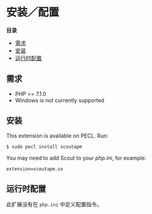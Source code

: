 安装／配置
==========

**目录**

-   [需求](/scoutapm/setup.html#需求)
-   [安装](/scoutapm/setup.html#安装)
-   [运行时配置](/scoutapm/setup.html#运行时配置)

需求
----

-   <span class="simpara">PHP \>= 7.1.0</span>
-   <span class="simpara">Windows is not currently supported</span>

安装
----

This extension is available on PECL. Run:

    $ sudo pecl install scoutapm

You may need to add Scout to your *php.ini*, for example:

    extension=scoutapm.so

运行时配置
----------

此扩展没有在 `php.ini` 中定义配置指令。
